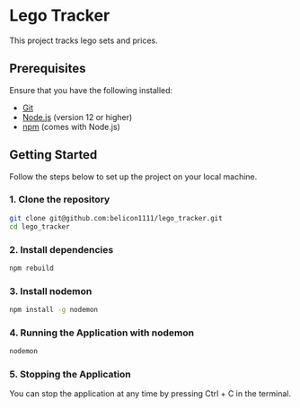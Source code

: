 # Lego Tracker

This project tracks lego sets and prices.

## Prerequisites

Ensure that you have the following installed:

- [Git](https://git-scm.com/downloads)
- [Node.js](https://nodejs.org/) (version 12 or higher)
- [npm](https://www.npmjs.com/) (comes with Node.js)


## Getting Started

Follow the steps below to set up the project on your local machine.

### 1. Clone the repository

```bash
git clone git@github.com:belicon1111/lego_tracker.git
cd lego_tracker
```

### 2. Install dependencies
```bash
npm rebuild
```

### 3. Install nodemon
```bash
npm install -g nodemon
```

### 4. Running the Application with nodemon
```bash
nodemon
```

### 5. Stopping the Application
You can stop the application at any time by pressing Ctrl + C in the terminal.
